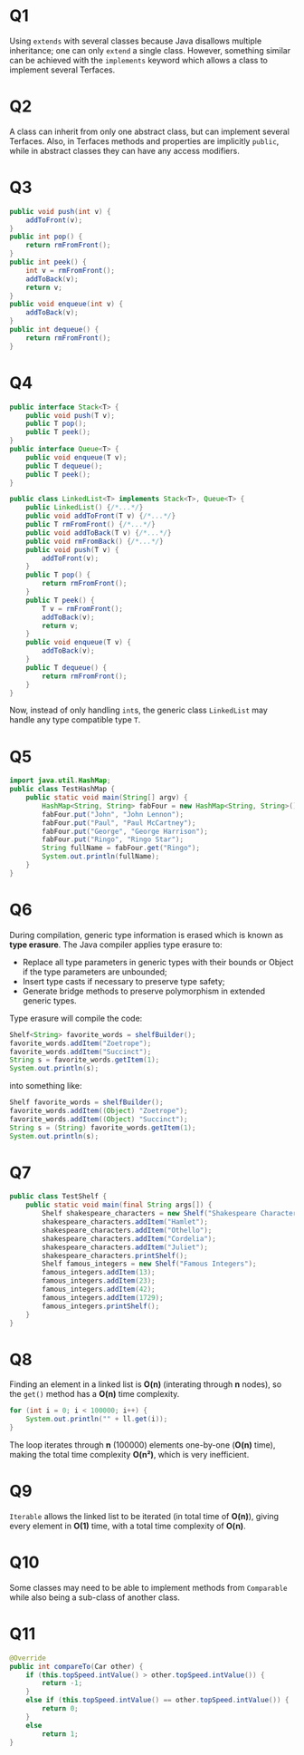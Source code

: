 # Q1

Using `extends` with several classes because Java disallows multiple inheritance; one can only `extend` a single class. However, something similar can be achieved with the `implements` keyword which allows a class to implement several Terfaces.

# Q2

A class can inherit from only one abstract class, but can implement several Terfaces. Also, in Terfaces methods and properties are implicitly `public`, while in abstract classes they can have any access modifiers.

# Q3

```java
public void push(int v) {
    addToFront(v);
}
public int pop() {
    return rmFromFront();
}
public int peek() {
    int v = rmFromFront();
    addToBack(v);
    return v;
}
public void enqueue(int v) {
    addToBack(v);
}
public int dequeue() {
    return rmFromFront();
}
```

# Q4

```java
public interface Stack<T> {
    public void push(T v);
    public T pop();
    public T peek();
}
public interface Queue<T> {
    public void enqueue(T v);
    public T dequeue();
    public T peek();
}

public class LinkedList<T> implements Stack<T>, Queue<T> {
    public LinkedList() {/*...*/}
    public void addToFront(T v) {/*...*/}
    public T rmFromFront() {/*...*/}
    public void addToBack(T v) {/*...*/}
    public void rmFromBack() {/*...*/}
    public void push(T v) {
        addToFront(v);
    }
    public T pop() {
        return rmFromFront();
    }
    public T peek() {
        T v = rmFromFront();
        addToBack(v);
        return v;
    }
    public void enqueue(T v) {
        addToBack(v);
    }
    public T dequeue() {
        return rmFromFront();
    }
}
```
Now, instead of only handling `int`s, the generic class `LinkedList` may handle any type compatible type `T`.

# Q5

```java
import java.util.HashMap;
public class TestHashMap {
    public static void main(String[] argv) {
        HashMap<String, String> fabFour = new HashMap<String, String>();
        fabFour.put("John", "John Lennon");
        fabFour.put("Paul", "Paul McCartney");
        fabFour.put("George", "George Harrison");
        fabFour.put("Ringo", "Ringo Star");
        String fullName = fabFour.get("Ringo");
        System.out.println(fullName);
    }
}
```

# Q6

During compilation, generic type information is erased which is known as **type erasure**. The Java compiler applies type erasure to:
* Replace all type parameters in generic types with their bounds or Object if the type parameters are unbounded;
* Insert type casts if necessary to preserve type safety;
* Generate bridge methods to preserve polymorphism in extended generic types.

Type erasure will compile the code:
```java
Shelf<String> favorite_words = shelfBuilder();
favorite_words.addItem("Zoetrope");
favorite_words.addItem("Succinct");
String s = favorite_words.getItem(1);
System.out.println(s);
```
into something like:
```java
Shelf favorite_words = shelfBuilder();
favorite_words.addItem((Object) "Zoetrope");
favorite_words.addItem((Object) "Succinct");
String s = (String) favorite_words.getItem(1);
System.out.println(s);
```

# Q7

```java
public class TestShelf {
    public static void main(final String args[]) {
        Shelf shakespeare_characters = new Shelf("Shakespeare Characters");
        shakespeare_characters.addItem("Hamlet");
        shakespeare_characters.addItem("Othello");
        shakespeare_characters.addItem("Cordelia");
        shakespeare_characters.addItem("Juliet");
        shakespeare_characters.printShelf();
        Shelf famous_integers = new Shelf("Famous Integers");
        famous_integers.addItem(13);
        famous_integers.addItem(23);
        famous_integers.addItem(42);
        famous_integers.addItem(1729);
        famous_integers.printShelf();
    }
}
```

# Q8

Finding an element in a linked list is **O(n)** (interating through **n** nodes), so the `get()` method has a **O(n)** time complexity. 
```java
for (int i = 0; i < 100000; i++) {
    System.out.println("" + ll.get(i));
}
```
The loop iterates through **n** (100000) elements one-by-one (**O(n)** time), making the total time complexity **O(n²)**, which is very inefficient.

# Q9

`Iterable` allows the linked list to be iterated (in total time of **O(n)**), giving every element in **O(1)** time, with a total time complexity of **O(n)**.

# Q10

Some classes may need to be able to implement methods from `Comparable` while also being a sub-class of another class.

# Q11

```java
@Override
public int compareTo(Car other) {
    if (this.topSpeed.intValue() > other.topSpeed.intValue()) {
        return -1;
    }
    else if (this.topSpeed.intValue() == other.topSpeed.intValue()) {
        return 0;
    }
    else
        return 1;
}
```
